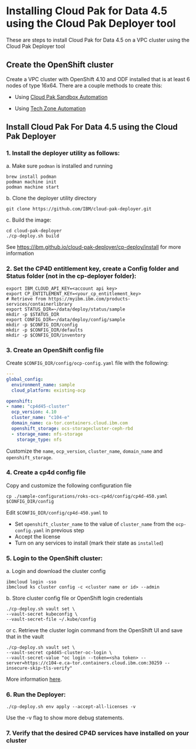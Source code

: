 # Installing Cloud Pak for Data 4.5 using the Cloud Pak Deployer tool

These are steps to install Cloud Pak for Data 4.5 on a VPC cluster using the Cloud Pak Deployer tool

## Create the OpenShift cluster

Create a VPC cluster with OpenShift 4.10 and ODF installed that is at least 6 nodes of type 16x64.  There are a couple methods to create this:

- Using [Cloud Pak Sandbox Automation](https://github.com/ibm-build-labs/cloud-pak-sandboxes/tree/main/terraform/roks_with_odf)

- Using [Tech Zone Automation](./README_TECH_ZONE.md)


## Install Cloud Pak For Data 4.5 using the Cloud Pak Deployer

### 1. Install the deployer utility as follows:
a. Make sure `podman` is installed and running
   ```
   brew install podman
   podman machine init
   podman machine start
   ```
b. Clone the deployer utility directory
   ```
   git clone https://github.com/IBM/cloud-pak-deployer.git
   ```
c. Build the image:
   ```
   cd cloud-pak-deployer
   ./cp-deploy.sh build
   ``` 

See https://ibm.github.io/cloud-pak-deployer/cp-deploy/install for more information

### 2. Set the CP4D entitlement key, create a Config folder and Status folder (not in the cp-deployer folder):

    export IBM_CLOUD_API_KEY=<account api key>
    export CP_ENTITLEMENT_KEY=<your_cp_entitlement_key>
    # Retrieve from https://myibm.ibm.com/products-services/containerlibrary
    export STATUS_DIR=~/data/deploy/status/sample
    mkdir -p $STATUS_DIR
    export CONFIG_DIR=~/data/deploy/config/sample
    mkdir -p $CONFIG_DIR/config
    mkdir -p $CONFIG_DIR/defaults
    mkdir -p $CONFIG_DIR/inventory

### 3. Create an OpenShift config file
Create `$CONFIG_DIR/config/ocp-config.yaml` file with the following:
   ```yaml
   ---
   global_config:
     environment_name: sample
     cloud_platform: existing-ocp

   openshift:
   - name: "cp4d45-cluster"
     ocp_version: 4.10
     cluster_name: "c104-e"
     domain_name: ca-tor.containers.cloud.ibm.com
     openshift_storage: ocs-storagecluster-ceph-rbd
     - storage_name: nfs-storage
       storage_type: nfs
   ```
   Customize the `name`, `ocp_version`, `cluster_name`, `domain_name` and `openshift_storage`.

### 4. Create a cp4d config file
Copy and customize the following configuration file

    cp ./sample-configurations/roks-ocs-cp4d/config/cp4d-450.yaml $CONFIG_DIR/config

Edit `$CONFIG_DIR/config/cp4d-450.yaml` to
- Set `openshift_cluster_name` to the value of `cluster_name` from the `ocp-config.yaml` in previous step
- Accept the license
- Turn on any services to install (mark their state as `installed`)
  
### 5. Login to the OpenShift cluster:

a. Login and download the cluster config

    ibmcloud login -sso
    ibmcloud ks cluster config -c <cluster name or id> --admin

b. Store cluster config file or OpenShift login credentials

    ./cp-deploy.sh vault set \
    --vault-secret kubeconfig \
    --vault-secret-file ~/.kube/config
    
or
c. Retrieve the cluster login command from the OpenShift UI and save that in the vault

    ./cp-deploy.sh vault set \
    --vault-secret cp4d45-cluster-oc-login \
    --vault-secret-value "oc login --token=<sha token> --server=https://c104-e.ca-tor.containers.cloud.ibm.com:30259 --insecure-skip-tls-verify"

More information [here](https://ibm.github.io/cloud-pak-deployer/cp-deploy/run/existing-openshift).

### 6. Run the Deployer:
   ```
   ./cp-deploy.sh env apply --accept-all-licenses -v
   ```
Use the -v flag to show more debug statements.

### 7. Verify that the desired CP4D services have installed on your cluster
